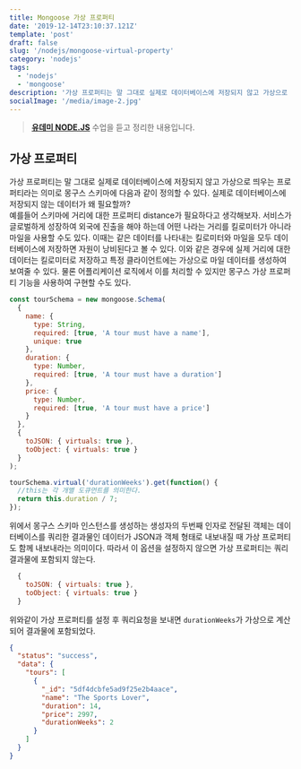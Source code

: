 ```yaml
---
title: Mongoose 가상 프로퍼티
date: '2019-12-14T23:10:37.121Z'
template: 'post'
draft: false
slug: '/nodejs/mongoose-virtual-property'
category: 'nodejs'
tags:
  - 'nodejs'
  - 'mongoose'
description: '가상 프로퍼티는 말 그대로 실제로 데이터베이스에 저장되지 않고 가상으로 띄우는 프로퍼티라는 의미로 몽구스 스키마에 다음과 같이 정의할 수 있다. 실제로 데이터베이스에 저장되지 않는 데이터가 왜 필요할까?'
socialImage: '/media/image-2.jpg'
---
```


> **[유데미 NODE.JS](https://www.udemy.com/course/nodejs-express-mongodb-bootcamp/)** 수업을 듣고 정리한 내용입니다.

## 가상 프로퍼티

가상 프로퍼티는 말 그대로 실제로 데이터베이스에 저장되지 않고 가상으로 띄우는 프로퍼티라는 의미로 몽구스 스키마에 다음과 같이 정의할 수 있다. 실제로 데이터베이스에 저장되지 않는 데이터가 왜 필요할까?<br> 예를들어 스키마에 거리에 대한 프로퍼티 distance가 필요하다고 생각해보자. 서비스가 글로벌하게 성장하여 외국에 진출을 해야 하는데 어떤 나라는 거리를 킬로미터가 아니라 마일을 사용할 수도 있다. 이때는 같은 데이터를 나타내는 킬로미터와 마일을 모두 데이터베이스에 저장하면 자원이 낭비된다고 볼 수 있다. 이와 같은 경우에 실제 거리에 대한 데이터는 킬로미터로 저장하고 특정 클라이언트에는 가상으로 마일 데이터를 생성하여 보여줄 수 있다. 물론 어플리케이션 로직에서 이를 처리할 수 있지만 몽구스 가상 프로퍼티 기능을 사용하여 구현할 수도 있다.

```javascript
const tourSchema = new mongoose.Schema(
  {
    name: {
      type: String,
      required: [true, 'A tour must have a name'],
      unique: true
    },
    duration: {
      type: Number,
      required: [true, 'A tour must have a duration']
    },
    price: {
      type: Number,
      required: [true, 'A tour must have a price']
    }
  },
  {
    toJSON: { virtuals: true },
    toObject: { virtuals: true }
  }
);

tourSchema.virtual('durationWeeks').get(function() {
  //this는 각 개별 도큐먼트를 의미한다.
  return this.duration / 7;
});
```

위에서 몽구스 스키마 인스턴스를 생성하는 생성자의 두번째 인자로 전달된 객체는 데이터베이스를 쿼리한 결과물인 데이터가 JSON과 객체 형태로 내보내질 때 가상 프로퍼티도 함께 내보내라는 의미이다. 따라서 이 옵션을 설정하지 않으면 가상 프로퍼티는 쿼리 결과물에 포함되지 않는다.

```javascript
  {
    toJSON: { virtuals: true },
    toObject: { virtuals: true }
  }
```

위와같이 가상 프로퍼티를 설정 후 쿼리요청을 보내면 `durationWeeks`가 가상으로 계산되어 결과물에 포함되었다.

```json
{
  "status": "success",
  "data": {
    "tours": [
      {
        "_id": "5df4dcbfe5ad9f25e2b4aace",
        "name": "The Sports Lover",
        "duration": 14,
        "price": 2997,
        "durationWeeks": 2
      }
    ]
  }
}
```
